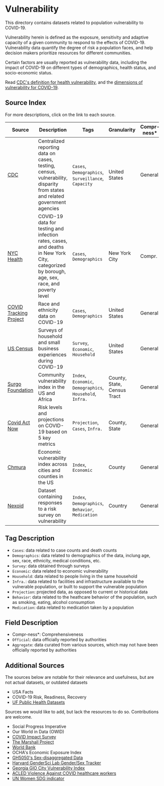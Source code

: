 # Vulnerability

This directory contains datasets related to population vulnerability to COVID-19. 

Vulnerability herein is defined as the exposure, sensitivity and adaptive capacity of a given community to respond to the effects of COVID-19. Vulnerability data quantify the degree of risk a population faces, and help decision makers prioritize resources for different communities. 

Certain factors are usually reported as vulnerability data, including the impact of COVID-19 on different types of demographics, health status, and socio-economic status.

Read [CDC's definition for health vulnerability](https://ephtracking.cdc.gov/showPcMain.action), and the [dimensions of vulnerability for COVID-19](https://c19hcc.org/resource/vulnerable-population).

## Source Index

For more descriptions, click on the link to each source.

| Source | Description | Tags | Granularity | Compr-ness* | Source Type | First Updated | Last Updated |
|-|-|-|-|-|-|-|-|
| [CDC](cdc/) | Centralized reporting data on cases, testing, census, vulnerability, disparity from states and related government agencies | `Cases`, `Demographics`, `Surveillance`, `Capacity` | United States | General | Official | 02/01/2020 | - |
| [NYC Health](nychealth/) | COVID-19 data for testing and infection rates, cases, and deaths in New York City, categorized by borough, age, sex, race, and poverty level | `Cases`, `Demographics` | New York City | Compr. | Official | 02/29/2020 | - |
| [COVID Tracking Project](covid-tracking-project/) | Race and ethnicity data on COVID-19 | `Cases`, `Demographics` | United States | General | Official | 04/12/2020 | 07/27/2020 |
| [US Census](us-census/) | Surveys of household and small business experiences during COVID-19 | `Survey`, `Economic`, `Household` | United States | General | Official | 04/23/2020 | - |
| [Surgo Foundation](surgo/) | Community vulnerability index in the US and Africa | `Index`, `Economic`, `Demographics`, `Household`, `Infra.` | County, State, Census Tract | General | Aggregate | - | - |
| [Covid Act Now](covid-act-now/) | Risk levels and projections on COVID-19 based on 5 key metrics | `Projection`, `Cases`, `Infra.` | County, State | General | Aggregate | 03/03/2020 | - |
| [Chmura](chmura/) | Economic vulnerability index across cities and counties in the US | `Index`, `Economic` | County | General | Aggregate | - | - |
| [Nexoid](nexoid/) | Dataset containing responses to a risk survey on vulnerability | `Index`, `Demographics`, `Behavior`, `Medication` | Country | General | Aggregate | 03/24/2020 | - |

## Tag Description

- `Cases`: data related to case counts and death counts
- `Demographics`: data related to demographics of the data, inclung age, sex, race, ethnicity, medical conditions, etc.
- `Survey`: data obtained through surveys
- `Economic`: data related to economic vulnerability
- `Household`: data related to people living in the same household
- `Infra.`: data related to facilities and infrastructure available to the vulnerable population, or built to support the vulnerable population
- `Projection`: projected data, as opposed to current or historical data
- `Behavior`: data related to the heathcare behavior of the population, such as smoking, eating, alcohol consumption
- `Medication`: data related to medication taken by a population

## Field Description
- Compr-ness*: Comprehensiveness
- `Official`: data officially reported by authorities
- `Aggregate`: data curated from various sources, which may not have been officially reported by authorities

## Additional Sources

The sources below are notable for their relevance and usefulness, but are not actual datasets, or outdated datasets 

- USA Facts
- COVID-19 Risk, Readiness, Recovery
- [UF Public Health Datasets](https://guides.uflib.ufl.edu/precisionpublichealth/datalibrary)

Sources we would like to add, but lack the resources to do so. Contributions are welcome.

- Social Progress Imperative
- Our World in Data (OWID)
- [COVID Impact Survey](https://data.world/associatedpress/covid-impact-survey-public-data)
- [The Marshall Project](https://data.world/associatedpress/marshall-project-covid-cases-in-prisons)
- [World Bank](https://datacatalog.worldbank.org/search?search_api_views_fulltext_op=AND&f%5B0%5D=field_collection_field%3A2026&sort_by=field_wbddh_modified_date)
- OCHA's Economic Exposure Index
- [GH5050's Sex-disaggregated Data](https://globalhealth5050.org/covid19/sex-disaggregated-data-tracker/)
- [Harvard GenderSci Lab Gender/Sex Tracker](https://www.genderscilab.org/gender-and-sex-in-covid19)
- [Georgia GIO City Vulnerability Index](https://covid-hub.gio.georgia.gov/datasets/cf604b39195b43beb3dbae8226a2d6dd_0?geometry=147.547%2C13.135%2C12.547%2C59.658)
- [ACLED Violence Against COVID healthcare workers](https://acleddata.com/curated-data-files/)
- [UN Women SDG indicator](https://data.unwomen.org/data-portal/sdg?tab=map&annex=All&finic%5B%5D=SI_POV_EMP1&fiac%5BSI_POV_EMP1%5D%5B%5D=15%2B&filc%5BSI_POV_NAHC%5D%5B%5D=URBAN&fiac%5BSH_HIV_INCD%5D%5B%5D=ALLAGE&findc%5BSH_DTH_RNCOM%5D%5B%5D=CAN&fielc%5BSE_REA_PROF%5D%5B%5D=PRIMAR&fielc%5BSE_MAT_PROF%5D%5B%5D=PRIMAR&fitsc%5BSE_ADT_ACTS%5D%5B%5D=INST&fitsc%5BSE_GPI_FUNPROF%5D%5B%5D=LITE&fielc%5BSE_GPI_MATACH%5D%5B%5D=PRIMAR&fielc%5BSE_GPI_REAACH%5D%5B%5D=PRIMAR&fitsc%5BSE_GPI_ICTS%5D%5B%5D=INST&fielc%5BSE_GPI_TRATEA%5D%5B%5D=PREPRI&fitsc%5BSE_ADT_FUNS%5D%5B%5D=LITE&fielc%5BSE_ACC_SANI%5D%5B%5D=PRIMAR&fielc%5BSE_TRA_GRDL%5D%5B%5D=PREPRI&fiac%5BVC_VAW_MARR%5D%5B%5D=15-49&fiac%5BSH_STA_FGMS%5D%5B%5D=15-49&fiac%5BSL_DOM_TSPD%5D%5B%5D=ALLAGE&filc%5BSL_DOM_TSPD%5D%5B%5D=URBAN&fiac%5BSL_DOM_TSPDDC%5D%5B%5D=ALLAGE&filc%5BSL_DOM_TSPDDC%5D%5B%5D=URBAN&fiac%5BSL_DOM_TSPDCW%5D%5B%5D=ALLAGE&filc%5BSL_DOM_TSPDCW%5D%5B%5D=URBAN&fitocc%5BSL_EMP_AEARN%5D%5B%5D=isco08&fiac%5BSL_TLF_UEM%5D%5B%5D=15%2B&fidstc%5BSL_TLF_UEMDIS%5D%5B%5D=PD&fiac%5BSL_TLF_NEET%5D%5B%5D=15-24&fiac%5BSL_TLF_CHLDEC%5D%5B%5D=5-14&fiac%5BSL_TLF_CHLDEA%5D%5B%5D=5-14&fimstc%5BSL_EMP_FTLINJUR%5D%5B%5D=MIGPER&fimstc%5BSL_EMP_INJUR%5D%5B%5D=MIGPER&fiac%5BVC_VAW_PHYPYV%5D%5B%5D=1-14&fiac%5BVC_HTF_DETVSX%5D%5B%5D=ALLAGE&fiac%5BVC_HTF_DETVFL%5D%5B%5D=ALLAGE&fiac%5BVC_HTF_DETVOG%5D%5B%5D=ALLAGE&fiac%5BVC_HTF_DETVOP%5D%5B%5D=ALLAGE&fiac%5BVC_VAW_SXVLN%5D%5B%5D=18-74&fiac%5BSG_REG_BRTH%5D%5B%5D=%3C1Y&fyr%5B%5D=Latest%20available&fsr=countries&fgendr=Both%20Sexes)
